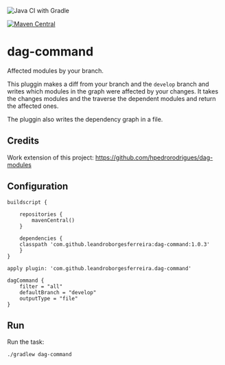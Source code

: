 
![Java CI with Gradle](https://github.com/leandroBorgesFerreira/dag-command/workflows/Java%20CI%20with%20Gradle/badge.svg)

[![Maven Central](https://maven-badges.herokuapp.com/maven-central/com.github.leandroborgesferreira/dag-command/badge.svg)](https://maven-badges.herokuapp.com/maven-central/com.github.leandroborgesferreira/dag-command/)

# dag-command

Affected modules by your branch. 

This pluggin makes a diff from your branch and the `develop` branch and writes which modules in the graph were affected by your changes. It takes the changes modules and the traverse the dependent modules and return the affected ones. 

The pluggin also writes the dependency graph in a file. 

## Credits

Work extension of this project: https://github.com/hpedrorodrigues/dag-modules

## Configuration

```
buildscript {

    repositories {
        mavenCentral()
    }

    dependencies {
	classpath 'com.github.leandroborgesferreira:dag-command:1.0.3'
    }
}

apply plugin: 'com.github.leandroborgesferreira.dag-command'

dagCommand {
    filter = "all"
    defaultBranch = "develop"
    outputType = "file"
}
```

## Run

Run the task:

```
./gradlew dag-command
```
